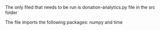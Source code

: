 The only filed that needs to be run is donation-analytics.py file in the src folder

The file imports the following packages: numpy and time
